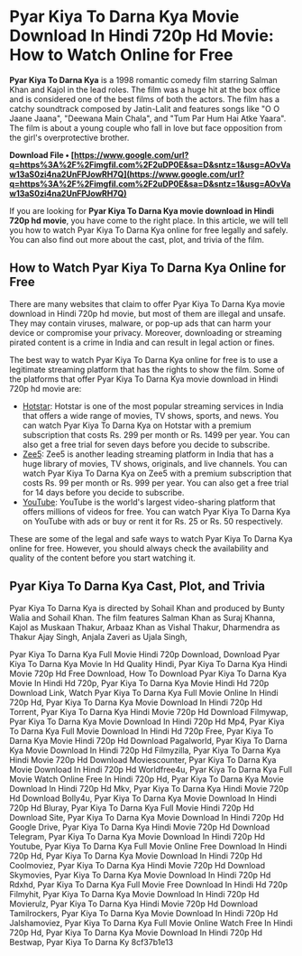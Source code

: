 # Pyar Kiya To Darna Kya Movie Download In Hindi 720p Hd Movie: How to Watch Online for Free
 
**Pyar Kiya To Darna Kya** is a 1998 romantic comedy film starring Salman Khan and Kajol in the lead roles. The film was a huge hit at the box office and is considered one of the best films of both the actors. The film has a catchy soundtrack composed by Jatin-Lalit and features songs like "O O Jaane Jaana", "Deewana Main Chala", and "Tum Par Hum Hai Atke Yaara". The film is about a young couple who fall in love but face opposition from the girl's overprotective brother.
 
**Download File • [https://www.google.com/url?q=https%3A%2F%2Fimgfil.com%2F2uDP0E&sa=D&sntz=1&usg=AOvVaw13aS0zi4na2UnFPJowRH7Q](https://www.google.com/url?q=https%3A%2F%2Fimgfil.com%2F2uDP0E&sa=D&sntz=1&usg=AOvVaw13aS0zi4na2UnFPJowRH7Q)**


 
If you are looking for **Pyar Kiya To Darna Kya movie download in Hindi 720p hd movie**, you have come to the right place. In this article, we will tell you how to watch Pyar Kiya To Darna Kya online for free legally and safely. You can also find out more about the cast, plot, and trivia of the film.
 
## How to Watch Pyar Kiya To Darna Kya Online for Free
 
There are many websites that claim to offer Pyar Kiya To Darna Kya movie download in Hindi 720p hd movie, but most of them are illegal and unsafe. They may contain viruses, malware, or pop-up ads that can harm your device or compromise your privacy. Moreover, downloading or streaming pirated content is a crime in India and can result in legal action or fines.
 
The best way to watch Pyar Kiya To Darna Kya online for free is to use a legitimate streaming platform that has the rights to show the film. Some of the platforms that offer Pyar Kiya To Darna Kya movie download in Hindi 720p hd movie are:
 
- [Hotstar](https://www.hotstar.com/in/movies/pyaar-kiya-to-darna-kya/1000102375/watch): Hotstar is one of the most popular streaming services in India that offers a wide range of movies, TV shows, sports, and news. You can watch Pyar Kiya To Darna Kya on Hotstar with a premium subscription that costs Rs. 299 per month or Rs. 1499 per year. You can also get a free trial for seven days before you decide to subscribe.
- [Zee5](https://www.zee5.com/movies/details/pyaar-kiya-to-darna-kya/0-0-1163): Zee5 is another leading streaming platform in India that has a huge library of movies, TV shows, originals, and live channels. You can watch Pyar Kiya To Darna Kya on Zee5 with a premium subscription that costs Rs. 99 per month or Rs. 999 per year. You can also get a free trial for 14 days before you decide to subscribe.
- [YouTube](https://www.youtube.com/watch?v=Qy6woGxYxKw): YouTube is the world's largest video-sharing platform that offers millions of videos for free. You can watch Pyar Kiya To Darna Kya on YouTube with ads or buy or rent it for Rs. 25 or Rs. 50 respectively.

These are some of the legal and safe ways to watch Pyar Kiya To Darna Kya online for free. However, you should always check the availability and quality of the content before you start watching it.
 
## Pyar Kiya To Darna Kya Cast, Plot, and Trivia
 
Pyar Kiya To Darna Kya is directed by Sohail Khan and produced by Bunty Walia and Sohail Khan. The film features Salman Khan as Suraj Khanna, Kajol as Muskaan Thakur, Arbaaz Khan as Vishal Thakur, Dharmendra as Thakur Ajay Singh, Anjala Zaveri as Ujala Singh,
 
Pyar Kiya To Darna Kya Full Movie Hindi 720p Download,  Download Pyar Kiya To Darna Kya Movie In Hd Quality Hindi,  Pyar Kiya To Darna Kya Hindi Movie 720p Hd Free Download,  How To Download Pyar Kiya To Darna Kya Movie In Hindi Hd 720p,  Pyar Kiya To Darna Kya Movie Hindi Hd 720p Download Link,  Watch Pyar Kiya To Darna Kya Full Movie Online In Hindi 720p Hd,  Pyar Kiya To Darna Kya Movie Download In Hindi 720p Hd Torrent,  Pyar Kiya To Darna Kya Hindi Movie 720p Hd Download Filmywap,  Pyar Kiya To Darna Kya Movie Download In Hindi 720p Hd Mp4,  Pyar Kiya To Darna Kya Full Movie Download In Hindi Hd 720p Free,  Pyar Kiya To Darna Kya Movie Hindi 720p Hd Download Pagalworld,  Pyar Kiya To Darna Kya Movie Download In Hindi 720p Hd Filmyzilla,  Pyar Kiya To Darna Kya Hindi Movie 720p Hd Download Moviescounter,  Pyar Kiya To Darna Kya Movie Download In Hindi 720p Hd Worldfree4u,  Pyar Kiya To Darna Kya Full Movie Watch Online Free In Hindi 720p Hd,  Pyar Kiya To Darna Kya Movie Download In Hindi 720p Hd Mkv,  Pyar Kiya To Darna Kya Hindi Movie 720p Hd Download Bolly4u,  Pyar Kiya To Darna Kya Movie Download In Hindi 720p Hd Bluray,  Pyar Kiya To Darna Kya Full Movie Hindi 720p Hd Download Site,  Pyar Kiya To Darna Kya Movie Download In Hindi 720p Hd Google Drive,  Pyar Kiya To Darna Kya Hindi Movie 720p Hd Download Telegram,  Pyar Kiya To Darna Kya Movie Download In Hindi 720p Hd Youtube,  Pyar Kiya To Darna Kya Full Movie Online Free Download In Hindi 720p Hd,  Pyar Kiya To Darna Kya Movie Download In Hindi 720p Hd Coolmoviez,  Pyar Kiya To Darna Kya Hindi Movie 720p Hd Download Skymovies,  Pyar Kiya To Darna Kya Movie Download In Hindi 720p Hd Rdxhd,  Pyar Kiya To Darna Kya Full Movie Free Download In Hindi Hd 720p Filmyhit,  Pyar Kiya To Darna Kya Movie Download In Hindi 720p Hd Movierulz,  Pyar Kiya To Darna Kya Hindi Movie 720p Hd Download Tamilrockers,  Pyar Kiya To Darna Kya Movie Download In Hindi 720p Hd Jalshamoviez,  Pyar Kiya To Darna Kya Full Movie Online Watch Free In Hindi 720p Hd,  Pyar Kiya To Darna Kya Movie Download In Hindi 720p Hd Bestwap,  Pyar Kiya To Darna Ky
 8cf37b1e13
 
